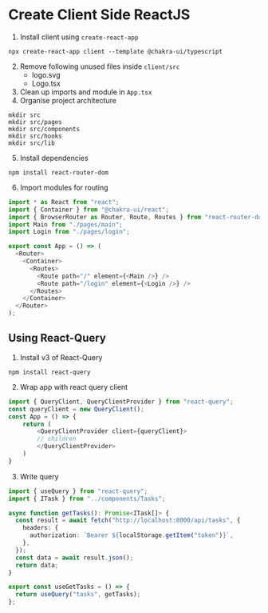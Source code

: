 # Create Client Side ReactJS

1. Install client using `create-react-app`
```shell
npx create-react-app client --template @chakra-ui/typescript
```
2. Remove following unused files inside `client/src`
    - logo.svg
    - Logo.tsx
3. Clean up imports and module in `App.tsx`
4. Organise project architecture
```shell
mkdir src
mkdir src/pages
mkdir src/components
mkdir src/hooks
mkdir src/lib
```
5. Install dependencies
```shell
npm install react-router-dom
```
6. Import modules for routing
```ts
import * as React from "react";
import { Container } from "@chakra-ui/react";
import { BrowserRouter as Router, Route, Routes } from "react-router-dom";
import Main from "./pages/main";
import Login from "./pages/login";

export const App = () => (
  <Router>
    <Container>
      <Routes>
        <Route path="/" element={<Main />} />
        <Route path="/login" element={<Login />} />
      </Routes>
    </Container>
  </Router>
);
```

## Using React-Query
1. Install v3 of React-Query
```shell
npm install react-query
```
2. Wrap app with react query client
```ts
import { QueryClient, QueryClientProvider } from "react-query";
const queryClient = new QueryClient();
const App = () => {
    return (
        <QueryClientProvider client={queryClient}>
        // children
        </QueryClientProvider>
    )
}
```
3. Write query
```ts
import { useQuery } from "react-query";
import { ITask } from "../components/Tasks";

async function getTasks(): Promise<ITask[]> {
  const result = await fetch("http://localhost:8000/api/tasks", {
    headers: {
      authorization: `Bearer ${localStorage.getItem("token")}`,
    },
  });
  const data = await result.json();
  return data;
}

export const useGetTasks = () => {
  return useQuery("tasks", getTasks);
};

```
